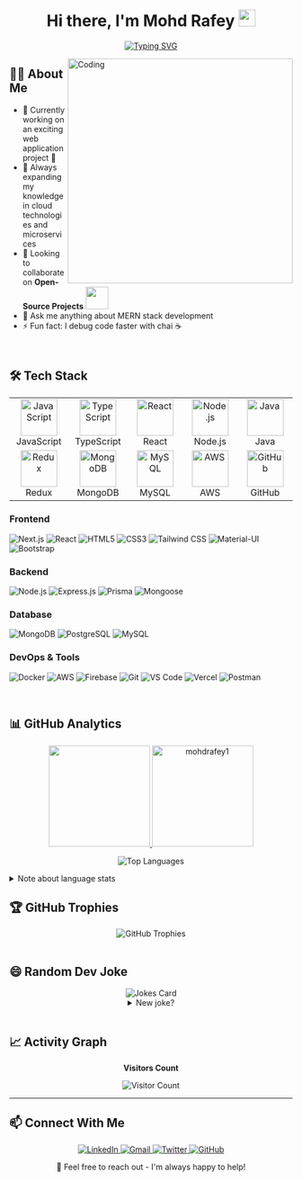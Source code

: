 <h1 align="center">Hi there, I'm Mohd Rafey <img src="https://media.giphy.com/media/hvRJCLFzcasrR4ia7z/giphy.gif" width="30px"></h1>

<p align="center">
  <a href="https://git.io/typing-svg"><img src="https://readme-typing-svg.demolab.com?font=Fira+Code&weight=600&size=24&pause=1000&color=FF0000&center=true&vCenter=true&random=false&width=600&lines=Passionate+Software+Engineer;Full+Stack+Web+Developer;Open+Source+Enthusiast" alt="Typing SVG" /></a>
</p>

<img align="right" alt="Coding" width="400" src="https://github.com/ayushparikh-code/ayushparikh-code/blob/main/coding-freak%20(1).gif">

## 👨‍💻 About Me

- 🔭 Currently working on an exciting web application project 🚀
- 🌱 Always expanding my knowledge in cloud technologies and microservices
- 👯 Looking to collaborate on **Open-Source Projects** <img src="https://github.com/rajput2107/rajput2107/blob/master/Assets/Handshake.gif" width="40px">
- 💬 Ask me anything about MERN stack development
- ⚡ Fun fact: I debug code faster with chai ☕

<br>

## 🛠️ Tech Stack

<table align="center">
  <tr>
    <td align="center" width="96">
      <img src="https://techstack-generator.vercel.app/js-icon.svg" alt="JavaScript" width="65" height="65" />
      <br>JavaScript
    </td>
    <td align="center" width="96">
      <img src="https://techstack-generator.vercel.app/ts-icon.svg" alt="TypeScript" width="65" height="65" />
      <br>TypeScript
    </td>
    <td align="center" width="96">
      <img src="https://techstack-generator.vercel.app/react-icon.svg" alt="React" width="65" height="65" />
      <br>React
    </td>
    <td align="center" width="96">
      <img src="https://techstack-generator.vercel.app/nodejs-icon.svg" alt="Node.js" width="65" height="65" />
      <br>Node.js
    </td>
    <td align="center" width="96">
      <img src="https://techstack-generator.vercel.app/java-icon.svg" alt="Java" width="65" height="65" />
      <br>Java
    </td>
  </tr>
  <tr>
    <td align="center" width="96">
      <img src="https://techstack-generator.vercel.app/redux-icon.svg" alt="Redux" width="65" height="65" />
      <br>Redux
    </td>
    <td align="center" width="96">
      <img src="https://techstack-generator.vercel.app/mongodb-icon.svg" alt="MongoDB" width="65" height="65" />
      <br>MongoDB
    </td>
    <td align="center" width="96">
      <img src="https://techstack-generator.vercel.app/mysql-icon.svg" alt="MySQL" width="65" height="65" />
      <br>MySQL
    </td>
    <td align="center" width="96">
      <img src="https://techstack-generator.vercel.app/aws-icon.svg" alt="AWS" width="65" height="65" />
      <br>AWS
    </td>
    <td align="center" width="96">
      <img src="https://techstack-generator.vercel.app/github-icon.svg" alt="GitHub" width="65" height="65" />
      <br>GitHub
    </td>
  </tr>
</table>

### Frontend
![Next.js](https://img.shields.io/badge/-Next.js-000000?style=for-the-badge&logo=next.js&logoColor=white)
![React](https://img.shields.io/badge/-React-61DAFB?style=for-the-badge&logo=react&logoColor=black)
![HTML5](https://img.shields.io/badge/-HTML5-E34F26?style=for-the-badge&logo=html5&logoColor=white)
![CSS3](https://img.shields.io/badge/-CSS3-1572B6?style=for-the-badge&logo=css3&logoColor=white)
![Tailwind CSS](https://img.shields.io/badge/-Tailwind_CSS-38B2AC?style=for-the-badge&logo=tailwind-css&logoColor=white)
![Material-UI](https://img.shields.io/badge/-Material_UI-0081CB?style=for-the-badge&logo=material-ui&logoColor=white)
![Bootstrap](https://img.shields.io/badge/-Bootstrap-7952B3?style=for-the-badge&logo=bootstrap&logoColor=white)

### Backend
![Node.js](https://img.shields.io/badge/-Node.js-339933?style=for-the-badge&logo=node.js&logoColor=white)
![Express.js](https://img.shields.io/badge/-Express.js-000000?style=for-the-badge&logo=express&logoColor=white)
![Prisma](https://img.shields.io/badge/-Prisma-2D3748?style=for-the-badge&logo=prisma&logoColor=white)
![Mongoose](https://img.shields.io/badge/-Mongoose-880000?style=for-the-badge&logo=mongoose&logoColor=white)

### Database
![MongoDB](https://img.shields.io/badge/-MongoDB-47A248?style=for-the-badge&logo=mongodb&logoColor=white)
![PostgreSQL](https://img.shields.io/badge/-PostgreSQL-336791?style=for-the-badge&logo=postgresql&logoColor=white)
![MySQL](https://img.shields.io/badge/-MySQL-4479A1?style=for-the-badge&logo=mysql&logoColor=white)

### DevOps & Tools
![Docker](https://img.shields.io/badge/-Docker-2496ED?style=for-the-badge&logo=docker&logoColor=white)
![AWS](https://img.shields.io/badge/-AWS-232F3E?style=for-the-badge&logo=amazon-aws&logoColor=white)
![Firebase](https://img.shields.io/badge/-Firebase-FFCA28?style=for-the-badge&logo=firebase&logoColor=black)
![Git](https://img.shields.io/badge/-Git-F05032?style=for-the-badge&logo=git&logoColor=white)
![VS Code](https://img.shields.io/badge/-VS_Code-007ACC?style=for-the-badge&logo=visual-studio-code&logoColor=white)
![Vercel](https://img.shields.io/badge/-Vercel-000000?style=for-the-badge&logo=vercel&logoColor=white)
![Postman](https://img.shields.io/badge/-Postman-FF6C37?style=for-the-badge&logo=postman&logoColor=white)

<br>

## 📊 GitHub Analytics

<p align="center">
  <a href="https://github.com/mohdrafey1">
    <img height="180em" src="https://github-readme-stats.vercel.app/api?username=mohdrafey1&show_icons=true&theme=tokyonight&include_all_commits=true&count_private=true"/>
    <img height="180em" src="https://streak-stats.demolab.com?user=mohdrafey1&theme=tokyonight" alt="mohdrafey1" />
  </a>
</p>

<p align="center">
  <img src="https://github-readme-stats.vercel.app/api/top-langs/?username=mohdrafey1&theme=tokyonight&layout=compact" alt="Top Languages" />
</p>

<details>
  <summary>Note about language stats</summary>
  <p>Most used languages is only a metric of the languages my public code consists of and doesn't reflect experience or skill level.</p>
</details>

## 🏆 GitHub Trophies

<div align="center">
  <img src="https://github-profile-trophy.vercel.app/?username=mohdrafey1&theme=nord&column=7&margin-w=15&margin-h=15" alt="GitHub Trophies" />
</div>

<br>

## 😄 Random Dev Joke

<div align="center">
  <img src="https://readme-jokes.vercel.app/api?theme=tokyonight" alt="Jokes Card" />
  <details>
    <summary>New joke?</summary>
    <p>Refresh the page to see a new joke!</p>
  </details>
</div>

<br>

## 📈 Activity Graph
<div align="center">
  <p><b>Visitors Count</b></p>
  <img src="https://profile-counter.glitch.me/{mohdrafey1}/count.svg" alt="Visitor Count" />
</div>

<hr>

## 📫 Connect With Me

<p align="center">
  <a href="https://www.linkedin.com/in/mohd-rafey" target="_blank">
    <img src="https://img.shields.io/badge/-LinkedIn-0077B5?style=for-the-badge&logo=Linkedin&logoColor=white" alt="LinkedIn" />
  </a>
  <a href="mailto:mohdrafey600@gmail.com" target="_blank">
    <img src="https://img.shields.io/badge/-Gmail-D14836?style=for-the-badge&logo=Gmail&logoColor=white" alt="Gmail" />
  </a>
  <a href="https://x.com/MohdRafey72" target="_blank">
    <img src="https://img.shields.io/badge/-Twitter-1DA1F2?style=for-the-badge&logo=Twitter&logoColor=white" alt="Twitter" />
  </a>
  <a href="https://github.com/mohdrafey1" target="_blank">
    <img src="https://img.shields.io/badge/-GitHub-181717?style=for-the-badge&logo=GitHub&logoColor=white" alt="GitHub" />
  </a>
</p>

<div align="center">
  <p>📧 Feel free to reach out - I'm always happy to help!</p>
</div>
